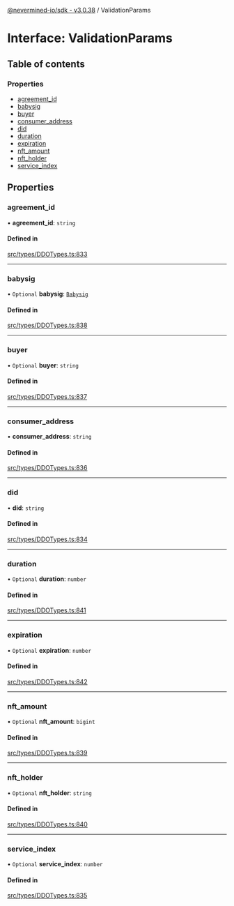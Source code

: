 [@nevermined-io/sdk - v3.0.38](../code-reference.md) / ValidationParams

# Interface: ValidationParams

## Table of contents

### Properties

- [agreement_id](ValidationParams.md#agreement_id)
- [babysig](ValidationParams.md#babysig)
- [buyer](ValidationParams.md#buyer)
- [consumer_address](ValidationParams.md#consumer_address)
- [did](ValidationParams.md#did)
- [duration](ValidationParams.md#duration)
- [expiration](ValidationParams.md#expiration)
- [nft_amount](ValidationParams.md#nft_amount)
- [nft_holder](ValidationParams.md#nft_holder)
- [service_index](ValidationParams.md#service_index)

## Properties

### agreement_id

• **agreement_id**: `string`

#### Defined in

[src/types/DDOTypes.ts:833](https://github.com/nevermined-io/sdk-js/blob/19fc2a94ba4543472977483f1df808804d5fb1b7/src/types/DDOTypes.ts#L833)

---

### babysig

• `Optional` **babysig**: [`Babysig`](Babysig.md)

#### Defined in

[src/types/DDOTypes.ts:838](https://github.com/nevermined-io/sdk-js/blob/19fc2a94ba4543472977483f1df808804d5fb1b7/src/types/DDOTypes.ts#L838)

---

### buyer

• `Optional` **buyer**: `string`

#### Defined in

[src/types/DDOTypes.ts:837](https://github.com/nevermined-io/sdk-js/blob/19fc2a94ba4543472977483f1df808804d5fb1b7/src/types/DDOTypes.ts#L837)

---

### consumer_address

• **consumer_address**: `string`

#### Defined in

[src/types/DDOTypes.ts:836](https://github.com/nevermined-io/sdk-js/blob/19fc2a94ba4543472977483f1df808804d5fb1b7/src/types/DDOTypes.ts#L836)

---

### did

• **did**: `string`

#### Defined in

[src/types/DDOTypes.ts:834](https://github.com/nevermined-io/sdk-js/blob/19fc2a94ba4543472977483f1df808804d5fb1b7/src/types/DDOTypes.ts#L834)

---

### duration

• `Optional` **duration**: `number`

#### Defined in

[src/types/DDOTypes.ts:841](https://github.com/nevermined-io/sdk-js/blob/19fc2a94ba4543472977483f1df808804d5fb1b7/src/types/DDOTypes.ts#L841)

---

### expiration

• `Optional` **expiration**: `number`

#### Defined in

[src/types/DDOTypes.ts:842](https://github.com/nevermined-io/sdk-js/blob/19fc2a94ba4543472977483f1df808804d5fb1b7/src/types/DDOTypes.ts#L842)

---

### nft_amount

• `Optional` **nft_amount**: `bigint`

#### Defined in

[src/types/DDOTypes.ts:839](https://github.com/nevermined-io/sdk-js/blob/19fc2a94ba4543472977483f1df808804d5fb1b7/src/types/DDOTypes.ts#L839)

---

### nft_holder

• `Optional` **nft_holder**: `string`

#### Defined in

[src/types/DDOTypes.ts:840](https://github.com/nevermined-io/sdk-js/blob/19fc2a94ba4543472977483f1df808804d5fb1b7/src/types/DDOTypes.ts#L840)

---

### service_index

• `Optional` **service_index**: `number`

#### Defined in

[src/types/DDOTypes.ts:835](https://github.com/nevermined-io/sdk-js/blob/19fc2a94ba4543472977483f1df808804d5fb1b7/src/types/DDOTypes.ts#L835)
